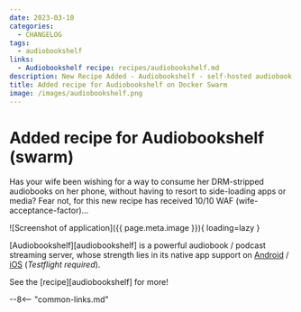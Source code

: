 ```yaml
---
date: 2023-03-10
categories:
  - CHANGELOG
tags:
  - audiobookshelf
links:
  - Audiobookshelf recipe: recipes/audiobookshelf.md
description: New Recipe Added - Audiobookshelf - self-hosted audiobook / podcast server with native mobile apps
title: Added recipe for Audiobookshelf on Docker Swarm
image: /images/audiobookshelf.png
---
```


# Added recipe for Audiobookshelf (swarm)

Has your wife been wishing for a way to consume her DRM-stripped audiobooks on her phone, without having to resort to side-loading apps or media? Fear not, for this new recipe has received 10/10 WAF (wife-acceptance-factor)...

<!-- more -->

![Screenshot of application]({{ page.meta.image }}){ loading=lazy }

[Audiobookshelf][audiobookshelf] is a powerful audiobook / podcast streaming server, whose strength lies in its native app support on [Android](https://play.google.com/store/apps/details?id=com.audiobookshelf.app) / [iOS](https://testflight.apple.com/join/wiic7QIW) (*Testflight required*).

See the [recipe][audiobookshelf] for more!

--8<-- "common-links.md"
